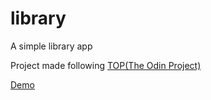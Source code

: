 # library
A simple library app

Project made following [TOP(The Odin Project)](https://www.theodinproject.com/paths/full-stack-javascript/courses/javascript/lessons/library)

[Demo](https://odin-fullstack-javascript.github.io/library/)